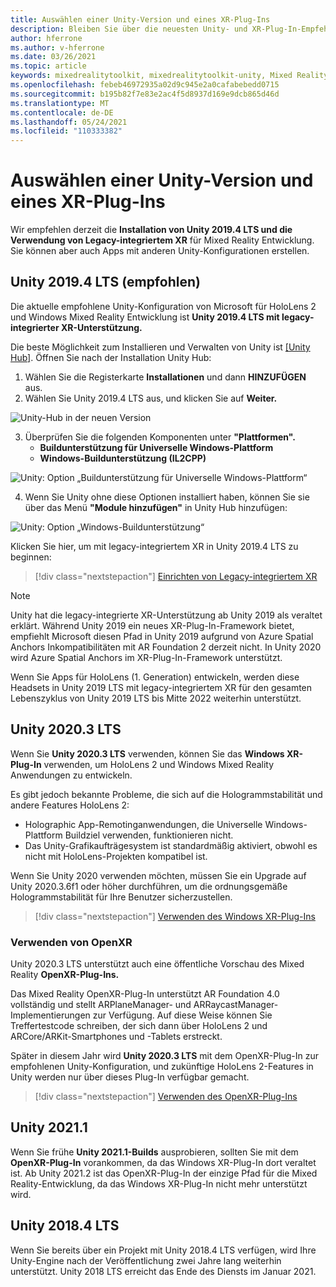 ```yaml
---
title: Auswählen einer Unity-Version und eines XR-Plug-Ins
description: Bleiben Sie über die neuesten Unity- und XR-Plug-In-Empfehlungen für die HoloLens-Anwendungsentwicklung auf dem Laufenden.
author: hferrone
ms.author: v-hferrone
ms.date: 03/26/2021
ms.topic: article
keywords: mixedrealitytoolkit, mixedrealitytoolkit-unity, Mixed Reality-Headset, Windows Mixed Reality-Headset, Virtual Reality-Headset, Unity
ms.openlocfilehash: febeb46972935a02d9c945e2a0cafabebedd0715
ms.sourcegitcommit: b195b82f7e83e2ac4f5d8937d169e9dcb865d46d
ms.translationtype: MT
ms.contentlocale: de-DE
ms.lasthandoff: 05/24/2021
ms.locfileid: "110333382"
---
```

# <a name="choosing-a-unity-version-and-xr-plugin"></a>Auswählen einer Unity-Version und eines XR-Plug-Ins

Wir empfehlen derzeit die **Installation von Unity 2019.4 LTS und die Verwendung von Legacy-integriertem XR** für Mixed Reality Entwicklung. Sie können aber auch Apps mit anderen Unity-Konfigurationen erstellen.

## <a name="unity-20194-lts-recommended"></a>Unity 2019.4 LTS (empfohlen)

Die aktuelle empfohlene Unity-Konfiguration von Microsoft für HoloLens 2 und Windows Mixed Reality Entwicklung ist **Unity 2019.4 LTS mit legacy-integrierter XR-Unterstützung.**

Die beste Möglichkeit zum Installieren und Verwalten von Unity ist <a href="https://unity3d.com/get-unity/download" target="_blank">[Unity Hub]</a>. Öffnen Sie nach der Installation Unity Hub:

1. Wählen Sie die Registerkarte **Installationen** und dann **HINZUFÜGEN** aus.
2. Wählen Sie Unity 2019.4 LTS aus, und klicken Sie auf **Weiter.**

![Unity-Hub in der neuen Version](images/unity-hub-img-01.png)

3. Überprüfen Sie die folgenden Komponenten unter **"Plattformen".**
    * **Buildunterstützung für Universelle Windows-Plattform** 
    * **Windows-Buildunterstützung (IL2CPP)**

![Unity: Option „Buildunterstützung für Universelle Windows-Plattform“](../images/Unity_Install_Option_UWP.png)

4. Wenn Sie Unity ohne diese Optionen installiert haben, können Sie sie über das Menü **"Module hinzufügen"** in Unity Hub hinzufügen:

![Unity: Option „Windows-Buildunterstützung“](../images/Unity_Install_Option_UWP2.png)

Klicken Sie hier, um mit legacy-integriertem XR in Unity 2019.4 LTS zu beginnen:

> [!div class="nextstepaction"]
> [Einrichten von Legacy-integriertem XR](legacy-xr-support.md)

> [!NOTE]
> Unity hat die legacy-integrierte XR-Unterstützung ab Unity 2019 als veraltet erklärt.  Während Unity 2019 ein neues XR-Plug-In-Framework bietet, empfiehlt Microsoft diesen Pfad in Unity 2019 aufgrund von Azure Spatial Anchors Inkompatibilitäten mit AR Foundation 2 derzeit nicht.  In Unity 2020 wird Azure Spatial Anchors im XR-Plug-In-Framework unterstützt.

Wenn Sie Apps für HoloLens (1. Generation) entwickeln, werden diese Headsets in Unity 2019 LTS mit legacy-integriertem XR für den gesamten Lebenszyklus von Unity 2019 LTS bis Mitte 2022 weiterhin unterstützt.

## <a name="unity-20203-lts"></a>Unity 2020.3 LTS 

Wenn Sie **Unity 2020.3 LTS** verwenden, können Sie das **Windows XR-Plug-In** verwenden, um HoloLens 2 und Windows Mixed Reality Anwendungen zu entwickeln.

Es gibt jedoch bekannte Probleme, die sich auf die Hologrammstabilität und andere Features HoloLens 2: 

* Holographic App-Remotinganwendungen, die Universelle Windows-Plattform Buildziel verwenden, funktionieren nicht.
* Das Unity-Grafikaufträgesystem ist standardmäßig aktiviert, obwohl es nicht mit HoloLens-Projekten kompatibel ist.

Wenn Sie Unity 2020 verwenden möchten, müssen Sie ein Upgrade auf Unity 2020.3.6f1 oder höher durchführen, um die ordnungsgemäße Hologrammstabilität für Ihre Benutzer sicherzustellen.

> [!div class="nextstepaction"]
> [Verwenden des Windows XR-Plug-Ins](windows-xr-plugin.md)

### <a name="using-openxr"></a>Verwenden von OpenXR

Unity 2020.3 LTS unterstützt auch eine öffentliche Vorschau des Mixed Reality **OpenXR-Plug-Ins.**

Das Mixed Reality OpenXR-Plug-In unterstützt AR Foundation 4.0 vollständig und stellt ARPlaneManager- und ARRaycastManager-Implementierungen zur Verfügung. Auf diese Weise können Sie Treffertestcode schreiben, der sich dann über HoloLens 2 und ARCore/ARKit-Smartphones und -Tablets erstreckt. 

Später in diesem Jahr wird **Unity 2020.3 LTS** mit dem OpenXR-Plug-In zur empfohlenen Unity-Konfiguration, und zukünftige HoloLens 2-Features in Unity werden nur über dieses Plug-In verfügbar gemacht.

> [!div class="nextstepaction"]
> [Verwenden des OpenXR-Plug-Ins](openxr-getting-started.md)

## <a name="unity-20211"></a>Unity 2021.1

Wenn Sie frühe **Unity 2021.1-Builds** ausprobieren, sollten Sie mit dem **OpenXR-Plug-In** vorankommen, da das Windows XR-Plug-In dort veraltet ist.  Ab Unity 2021.2 ist das OpenXR-Plug-In der einzige Pfad für die Mixed Reality-Entwicklung, da das Windows XR-Plug-In nicht mehr unterstützt wird.

## <a name="unity-20184-lts"></a>Unity 2018.4 LTS

Wenn Sie bereits über ein Projekt mit Unity 2018.4 LTS verfügen, wird Ihre Unity-Engine nach der Veröffentlichung zwei Jahre lang weiterhin unterstützt.  Unity 2018 LTS erreicht das Ende des Diensts im Januar 2021.
